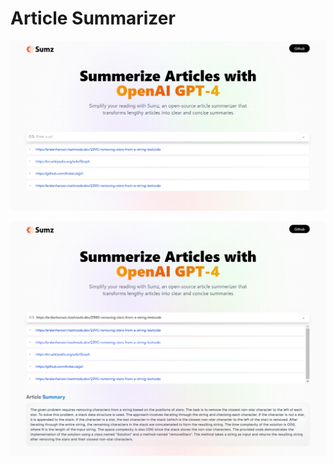 # Article Summarizer

![Article Summarizer Project Images](./public/projectImages/home1.png)



![Article Summarizer Project Images](./public/projectImages/home2.png)
